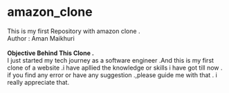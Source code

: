 # amazon_clone
This is my first Repository with amazon clone .
<br>
Author : Aman Maikhuri
<br>
<br>
<b>Objective Behind This Clone .</b><br>
I just started my tech journey as a software engineer .And this is my first clone of a website .i have apllied the knowledge or skills i have got till now . if you find any error or have any suggestion .,please guide me with that . i really appreciate that.
